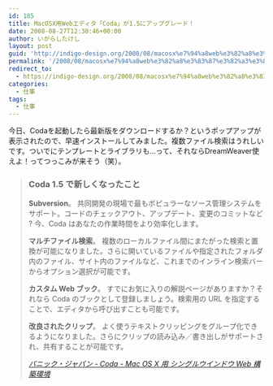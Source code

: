 ```yaml
---
id: 185
title: MacOSX用Webエディタ「Coda」が1.5にアップグレード！
date: 2008-08-27T12:30:46+00:00
author: いがらしたけし
layout: post
guid: 'http://indigo-design.org/2008/08/macosx%e7%94%a8web%e3%82%a8%e3%83%87%e3%82%a3%e3%82%bf%e3%80%8ccoda%e3%80%8d%e3%81%8c1-5%e3%81%ab%e3%82%a2%e3%83%83%e3%83%97%e3%82%b0%e3%83%ac%e3%83%bc%e3%83%89%ef%bc%81/'
permalink: '/2008/08/macosx%e7%94%a8web%e3%82%a8%e3%83%87%e3%82%a3%e3%82%bf%e3%80%8ccoda%e3%80%8d%e3%81%8c1-5%e3%81%ab%e3%82%a2%e3%83%83%e3%83%97%e3%82%b0%e3%83%ac%e3%83%bc%e3%83%89%ef%bc%81/'
redirect_to:
  - https://indigo-design.org/2008/08/macosx%e7%94%a8web%e3%82%a8%e3%83%87%e3%82%a3%e3%82%bf%e3%80%8ccoda%e3%80%8d%e3%81%8c1-5%e3%81%ab%e3%82%a2%e3%83%83%e3%83%97%e3%82%b0%e3%83%ac%e3%83%bc%e3%83%89%ef%bc%81/
categories:
  - 仕事
tags:
  - 仕事
---
```

<p>今日、Codaを起動したら最新版をダウンロードするか？というポップアップが表示されたので、早速インストールしてみました。複数ファイル検索はうれしいです。ついでにテンプレートとライブラリも…って、それならDreamWeaver使えよ！ってつっこみが来そう（笑）。</p><blockquote cite="http://www.panic.com/jp/coda/"><h3>Coda 1.5 で新しくなったこと</h3><p><strong>Subversion</strong>。 共同開発の現場で最もポピュラーなソース管理システムをサポート。コードのチェックアウト、アップデート、変更のコミットなど ? 今、Coda はあなたの作業時間をより効率化します。</p><p><strong>マルチファイル検索</strong>。 複数のローカルファイル間にまたがった検索と置換が可能になりました。さらに開いているファイルや指定されたフォルダ内のファイル、サイト内のファイルなど、これまでのインライン検索バーからオプション選択が可能です。</p><p><strong>カスタム Web ブック</strong>。 すでにお気に入りの解説ページがありますか？それなら Coda のブックとして登録しましょう。検索用の URL を指定することで、エディタから呼び出すことも可能です。</p><p><strong>改良されたクリップ</strong>。 よく使うテキストクリッピングをグループ化できるようになりました。さらにクリップの読み込み／書き出しがサポートされ、共有することが可能です。</p><cite><a href="http://www.panic.com/jp/coda/">パニック・ジャパン - Coda - Mac OS X 用 シングルウインドウ Web 構築環境</a></cite></blockquote>